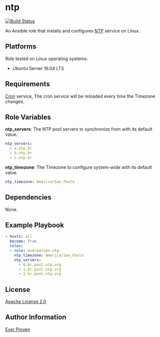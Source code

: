 ntp
===

[![Build Status](https://travis-ci.org/everproven/ansible-ntp.svg?branch=master)](https://travis-ci.org/everproven/ansible-ntp)

An Ansible role that installs and configures [NTP] service on Linux.

Platforms
---------

Role tested on Linux operating systems:

* Ubuntu Server 16.04 LTS

Requirements
------------

[Cron] service, The cron service will be reloaded every time the Timezone changes.

Role Variables
--------------

__ntp_servers__: The NTP pool servers to synchronize from with its default value.

```YAML
ntp_servers:
  - a.ntp.br
  - b.ntp.br
  - c.ntp.br
```

__ntp_timezone__: The Timezone to configure system-wide with its default value.

```YAML
ntp_timezone: America/Sao_Paulo
```

Dependencies
------------

None.

Example Playbook
----------------

```YAML
- hosts: all
  become: True
  roles:
  - role: everporven.ntp
    ntp_timezone: America/Sao_Paulo
    ntp_servers:
      - 0.br.pool.ntp.org
      - 1.br.pool.ntp.org
      - 2.br.pool.ntp.org
```

License
-------

[Apache License 2.0]

Author Information
------------------

[Ever Proven]

[NTP]: https://en.wikipedia.org/wiki/Network_Time_Protocol
[Cron]: https://en.wikipedia.org/wiki/Cron
[Apache License 2.0]: https://github.com/everproven/ansible-ntp/blob/master/LICENSE
[Ever Proven]: https://github.com/everproven
